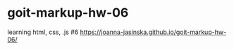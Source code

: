 # goit-markup-hw-06

learning html, css, .js #6
https://joanna-jasinska.github.io/goit-markup-hw-06/
